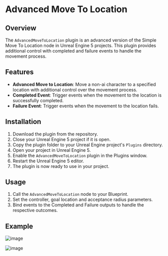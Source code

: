 # Advanced Move To Location

## Overview

The `AdvancedMoveToLocation` plugin is an advanced version of the Simple Move To Location node in Unreal Engine 5 projects.
This plugin provides additional control with completed and failure events to handle the movement process.

## Features

- **Advanced Move to Location**: Move a non-ai character to a specified location with additional control over the movement process.
- **Completed Event**: Trigger events when the movement to the location is successfully completed.
- **Failure Event**: Trigger events when the movement to the location fails.

## Installation

1. Download the plugin from the repository.
2. Close your Unreal Engine 5 project if it is open.
3. Copy the plugin folder to your Unreal Engine project's `Plugins` directory.
4. Open your project in Unreal Engine 5.
5. Enable the `AdvancedMoveToLocation` plugin in the Plugins window.
6. Restart the Unreal Engine 5 editor.
7. The plugin is now ready to use in your project.

## Usage

1. Call the `AdvancedMoveToLocation` node to your Blueprint.
2. Set the controller, goal location and acceptance radius parameters.
3. Bind events to the Completed and Failure outputs to handle the respective outcomes.

## Example
![image](https://github.com/user-attachments/assets/802575ea-3f71-4fcd-8ac8-ba2c0b258d2a)

![image](https://github.com/user-attachments/assets/189add3a-36e3-491e-aaf6-3f1fc8668bb3)

